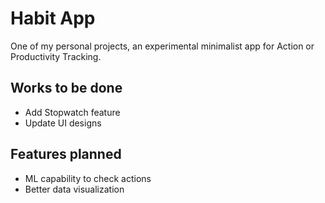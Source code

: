 # Habit App

One of my personal projects, an experimental minimalist app for Action or Productivity Tracking.

## Works to be done
- Add Stopwatch feature
- Update UI designs

## Features planned
- ML capability to check actions
- Better data visualization
